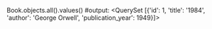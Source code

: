 Book.objects.all().values()
#output: <QuerySet [{'id': 1, 'title': '1984', 'author': 'George Orwell', 'publication_year': 1949}]>